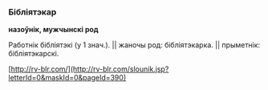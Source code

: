 ### Бібліятэкар
**назоўнік, мужчынскі род**

Работнік бібліятэкі (у 1 знач.). || жаночы род: бібліятэкарка. || прыметнік: бібліятэкарскі.

<a rel="author">[http://rv-blr.com/](http://rv-blr.com/slounik.jsp?letterId=0&maskId=0&pageId=390)</a>
